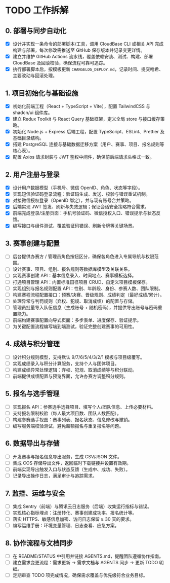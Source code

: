 # TODO 工作拆解

## 0. 部署与同步自动化
- [x] 设计并实现一条命令的部署脚本/工具，调用 CloudBase CLI 或相关 API 完成构建与部署，每次修改需推送至 GitHub 保存版本并记录变更详情。
- [x] 建立并维护 GitHub Actions 流水线，覆盖依赖安装、测试、构建、部署 CloudBase 及回滚校验，确保流程可靠可追踪。
- [x] 执行部署脚本后，按模板更新 `CHANGELOG_DEPLOY.md`，记录时间、提交哈希、主要改动与回滚处理。

## 1. 项目初始化与基础设施
- [x] 初始化前端工程（React + TypeScript + Vite），配置 TailwindCSS 与 shadcn/ui 组件库。
- [x] 建立 Redux Toolkit 与 React Query 基础框架，定义全局 store 与接口缓存策略。
- [x] 初始化 Node.js + Express 后端工程，配置 TypeScript、ESLint、Prettier 及基础目录结构。
- [x] 搭建 PostgreSQL 连接与基础数据迁移方案（用户、赛事、项目、报名规则等核心表）。
- [x] 配置 Axios 请求封装与 JWT 鉴权中间件，确保前后端请求头格式一致。

## 2. 用户注册与登录
- [x] 设计用户数据模型（手机号、微信 OpenID、角色、状态等字段）。
- [x] 实现短信验证码登录流程：验证码生成、发送、校验与错误重试机制。
- [x] 对接微信授权登录（OpenID 绑定），并与现有账号合并策略。
- [x] 后端实现 JWT 签发、刷新与失效逻辑；保证会话安全策略符合需求。
- [x] 前端完成登录/注册页面：手机号验证码、微信授权入口、错误提示与状态反馈。
- [x] 编写接口与组件测试，覆盖验证码错误、刷新令牌等关键场景。

## 3. 赛事创建与配置
- [ ] 后台提供办赛方 / 管理员角色按钮区分，确保各角色进入专属导航与权限范围。
- [ ] 设计赛事、项目、组别、报名规则等数据库模型及关联关系。
- [ ] 实现赛事创建 API：基本信息录入、时间地点、赛事模板选择。
- [ ] 打通项目管理 API：内置标准田径项目 CRUD、自定义项目模板保存。
- [ ] 实现组别与报名规则配置 API：性别、年龄段、身份、参赛人数、团队限制。
- [ ] 构建赛程流程配置接口：预赛/决赛、晋级规则、成绩判定（最好成绩/累计）。
- [ ] 处理异常与判罚规则（弃权、犯规、取消成绩）的配置与存储。
- [ ] 管理员批量导入队伍信息（生成账号 + 随机密码），并提供导出账号与密码重置能力。
- [ ] 前端构建赛事配置向导式页面：多步表单、进度保存、验证提示。
- [ ] 为关键配置流程编写端到端测试，验证完整创建赛事的可用性。

## 4. 成绩与积分管理
- [ ] 设计积分规则模型，支持默认 9/7/6/5/4/3/2/1 模板与项目级覆写。
- [ ] 实现成绩录入与积分计算服务，支持个人与团体项目。
- [ ] 构建成绩异常处理逻辑：弃权、犯规、取消成绩等与积分联动。
- [ ] 前端提供成绩配置与预览界面，允许办赛方调整积分规则。

## 5. 报名与选手管理
- [ ] 实现报名 API：参赛选手选择项目、填写个人/团队信息、上传必要材料。
- [ ] 支持报名限制校验（每人最大项目数、团队人数匹配）。
- [ ] 构建参赛选手视图：赛事列表、报名状态、信息修改与撤销。
- [ ] 编写服务端校验测试，避免超额报名与重复报名等问题。

## 6. 数据导出与存储
- [ ] 开发赛事与报名信息导出服务，生成 CSV/JSON 文件。
- [ ] 集成 COS 存储导出文件，返回临时下载链接并设置有效期。
- [ ] 前端实现导出触发入口与状态反馈（生成中、成功、失败）。
- [ ] 记录导出操作日志，满足审计与追踪需求。

## 7. 监控、运维与安全
- [ ] 集成 Sentry（前端）与腾讯云日志服务（后端）收集运行指标与错误。
- [ ] 实现核心指标埋点：注册转化、赛事创建成功率、报名统计等。
- [ ] 落实 HTTPS、敏感信息加密、访问日志保留 ≥ 30 天的要求。
- [ ] 编写运维手册：环境变量管理、日志查看、应急方案。

## 8. 协作流程与文档同步
- [ ] 在 README/STATUS 中引用并链接 AGENTS.md，提醒团队遵循协作指南。
- [ ] 建立需求变更流程：需求更新 → 需求文档与 AGENTS 同步 → 更新 TODO 明细。
- [ ] 定期审查 TODO 项完成情况，确保需求覆盖与优先级符合业务目标。
